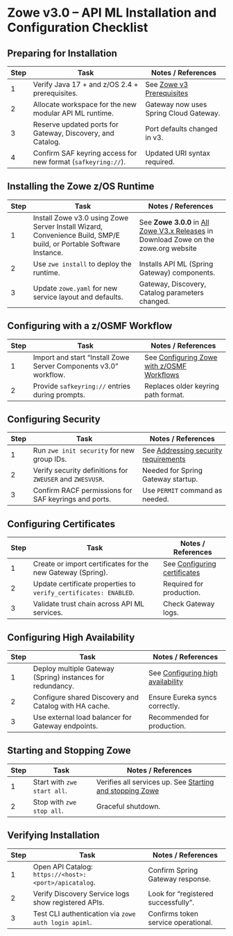 # Zowe v3.0 – API ML Installation and Configuration Checklist

## Preparing for Installation
| Step | Task                                                         | Notes / References                                                                   |
| ---- | ------------------------------------------------------------ | ------------------------------------------------------------------------------------ |
| 1    | Verify Java 17 + and z/OS 2.4 + prerequisites.               | See [Zowe v3 Prerequisites](https://docs.zowe.org/v3.0.x/user-guide/install-nodejs-zos) |
| 2    | Allocate workspace for the new modular API ML runtime.       | Gateway now uses Spring Cloud Gateway.                                               |
| 3    | Reserve updated ports for Gateway, Discovery, and Catalog.   | Port defaults changed in v3.                                                         |
| 4    | Confirm SAF keyring access for new format (`safkeyring://`). | Updated URI syntax required.                                                         |

## Installing the Zowe z/OS Runtime
| Step | Task                                                    | Notes / References                                                     |
| ---- | ------------------------------------------------------- | ---------------------------------------------------------------------- |
| 1    | Install Zowe v3.0 using Zowe Server Install Wizard, Convenience Build, SMP/E build, or Portable Software Instance.           | See **Zowe 3.0.0** in [All Zowe V3.x Releases](https://www.zowe.org/download#all-v3-releases) in Download Zowe on the zowe.org website|
| 2    | Use `zwe install` to deploy the runtime.                | Installs API ML (Spring Gateway) components.                           |
| 3    | Update `zowe.yaml` for new service layout and defaults. | Gateway, Discovery, Catalog parameters changed.                        |

## Configuring with a z/OSMF Workflow

| Step | Task                                                             | Notes / References                                                       |
| ---- | ---------------------------------------------------------------- | ------------------------------------------------------------------------ |
| 1    | Import and start “Install Zowe Server Components v3.0” workflow. | See [Configuring Zowe with z/OSMF Workflows](https://docs.zowe.org/v3.0.x/user-guide/configure-zowe-zosmf-workflow) |
 2    | Provide `safkeyring://` entries during prompts.                  | Replaces older keyring path format.                                      |

## Configuring Security
| Step | Task                                                      | Notes / References                                                    |
| ---- | --------------------------------------------------------- | --------------------------------------------------------------------- |
| 1    | Run `zwe init security` for new group IDs.                | See [Addressing security requirements](https://docs.zowe.org/v3.0.x/user-guide/address-security-requirements) |
| 2    | Verify security definitions for `ZWEUSER` and `ZWESVUSR`. | Needed for Spring Gateway startup.                                    |
| 3    | Confirm RACF permissions for SAF keyrings and ports.      | Use `PERMIT` command as needed.                                       |

## Configuring Certificates
| Step | Task                                                             | Notes / References                                                                            |
| ---- | ---------------------------------------------------------------- | --------------------------------------------------------------------------------------------- |
| 1    | Create or import certificates for the new Gateway (Spring).      | See [Configuring certificates](https://docs.zowe.org/v3.0.x/user-guide/configure-certificates/) |
| 2    | Update certificate properties to `verify_certificates: ENABLED`. | Required for production.                                                                      |
| 3    | Validate trust chain across API ML services.                     | Check Gateway logs.                                                                           |

## Configuring High Availability
| Step | Task                                                       | Notes / References                                                                                 |
| ---- | ---------------------------------------------------------- | -------------------------------------------------------------------------------------------------- |
| 1    | Deploy multiple Gateway (Spring) instances for redundancy. | See [Configuring high availability](https://docs.zowe.org/v3.0.x/user-guide/zowe-ha-overview/) |
| 2    | Configure shared Discovery and Catalog with HA cache.      | Ensure Eureka syncs correctly.                                                                     |
| 3    | Use external load balancer for Gateway endpoints.          | Recommended for production.                                                                        |

## Starting and Stopping Zowe
| Step | Task                        | Notes / References        |
| ---- | --------------------------- | ------------------------- |
| 1    | Start with `zwe start all`. | Verifies all services up. See [Starting and stopping Zowe](https://docs.zowe.org/v3.0.x/user-guide/start-zowe-zos) |
| 2    | Stop with `zwe stop all`.   | Graceful shutdown.        |

## Verifying Installation
| Step | Task                                                  | Notes / References                  |
| ---- | ----------------------------------------------------- | ----------------------------------- |
| 1    | Open API Catalog: `https://<host>:<port>/apicatalog`. | Confirm Spring Gateway response.    |
| 2    | Verify Discovery Service logs show registered APIs.   | Look for “registered successfully”. |
| 3    | Test CLI authentication via `zowe auth login apiml`.  | Confirms token service operational. |
